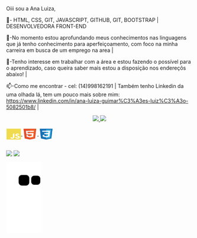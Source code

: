 Oiii sou a Ana Luiza,

👀- HTML, CSS, GIT, JAVASCRIPT, GITHUB, GIT, BOOTSTRAP | DESENVOLVEDORA FRONT-END

🌱-No momento estou aprofundando meus conhecimentos nas linguagens que já tenho conhecimento para aperfeiçoamento, com foco na minha carreira em busca de um emprego na area |

💞️-Tenho interesse em trabalhar com a área e estou fazendo o possível para o aprendizado, caso queira saber mais estou a disposição nos endereçõs abaixo! |

📫-Como me encontrar - cel: (14)998162191 |
Também tenho Linkedin da uma olhada lá, tem um pouco mais sobre mim: https://www.linkedin.com/in/ana-luiza-guimar%C3%A3es-luiz%C3%A3o-5082501b8/ |

<div align="center">
  <a href="https://github.com/analuiza2102">
  <img height="180em" src="https://github-readme-stats.vercel.app/api?username=analuiza2102&show_icons=true&theme=cobalt&include_all_commits=false&count_private=true"/>
  <img height="180em" src="https://github-readme-stats.vercel.app/api/top-langs/?username=analuiza2102&layout=compact&langs_count=7&theme=cobalt"/>
</div>

<div style="display: inline_block"><br>
  <img align="center" alt="Ana-Js" height="30" width="40" src="https://raw.githubusercontent.com/devicons/devicon/master/icons/javascript/javascript-plain.svg">
  <img align="center" alt="Ana-HTML" height="30" width="40" src="https://raw.githubusercontent.com/devicons/devicon/master/icons/html5/html5-original.svg">
  <img align="center" alt="Ana-CSS" height="30" width="40" src="https://raw.githubusercontent.com/devicons/devicon/master/icons/css3/css3-original.svg">
</div>

##

<div> 
  <a href = "mailto:contatoaninhaguiiimaraes2102@gmail.com"><img src="https://img.shields.io/badge/-Gmail-%23333?style=for-the-badge&logo=gmail&logoColor=white" target="_blank"></a>
  <a href="https://www.linkedin.com/in/analuizagluiz%C3%A3o/" target="_blank"><img src="https://img.shields.io/badge/-LinkedIn-%230077B5?style=for-the-badge&logo=linkedin&logoColor=white" target="_blank"></a> 
  </div>
  
  ![Snake animation](https://github.com/analuiza2102/analuiza2102/blob/output/github-contribution-grid-snake.svg)
  
